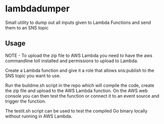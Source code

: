 # lambdadumper
Small utility to dump out all inputs given to Lambda Functions and send them to an SNS topic

## Usage
NOTE - To upload the zip file to AWS Lambda you need to have the aws commandline toll installed and permissions to upload to Lambda.

Create a Lambda function and give it a role that allows sns:publish to the SNS topic you want to use.

Run the buildme.sh script in the repo which will compile the code, create the zip file and upload to the AWS Lambda function. On the AWS web console you can then test the function or connect it to an event source and trigger the function.

The testit.sh script can be used to test the compiled Go binary locally without running in AWS Lambda.


